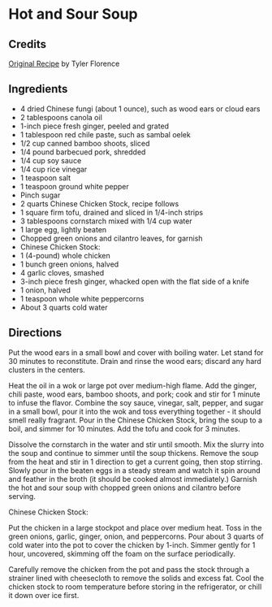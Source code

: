 # Hot and Sour Soup 

## Credits

[Original Recipe](http://www.foodnetwork.com/food/recipes/recipe/0,,FOOD_9936_23598,00.html "http://www.foodnetwork.com/food/recipes/recipe/0,,FOOD 9936 23598,00.html") by Tyler Florence

## Ingredients

- 4 dried Chinese fungi (about 1 ounce), such as wood ears or cloud ears
- 2 tablespoons canola oil
- 1-inch piece fresh ginger, peeled and grated
- 1 tablespoon red chile paste, such as sambal oelek
- 1/2 cup canned bamboo shoots, sliced
- 1/4 pound barbecued pork, shredded
- 1/4 cup soy sauce
- 1/4 cup rice vinegar
- 1 teaspoon salt
- 1 teaspoon ground white pepper
- Pinch sugar
- 2 quarts Chinese Chicken Stock, recipe follows
- 1 square firm tofu, drained and sliced in 1/4-inch strips
- 3 tablespoons cornstarch mixed with 1/4 cup water
- 1 large egg, lightly beaten
- Chopped green onions and cilantro leaves, for garnish
- Chinese Chicken Stock:
- 1 (4-pound) whole chicken
- 1 bunch green onions, halved
- 4 garlic cloves, smashed
- 3-inch piece fresh ginger, whacked open with the flat side of a knife
- 1 onion, halved
- 1 teaspoon whole white peppercorns
- About 3 quarts cold water

## Directions

Put the wood ears in a small bowl and cover with boiling water. Let stand for 30 minutes to reconstitute. Drain and rinse the wood ears; discard any hard clusters in the centers.  
  
 Heat the oil in a wok or large pot over medium-high flame. Add the ginger, chili paste, wood ears, bamboo shoots, and pork; cook and stir for 1 minute to infuse the flavor. Combine the soy sauce, vinegar, salt, pepper, and sugar in a small bowl, pour it into the wok and toss everything together - it should smell really fragrant. Pour in the Chinese Chicken Stock, bring the soup to a boil, and simmer for 10 minutes. Add the tofu and cook for 3 minutes.  
  
 Dissolve the cornstarch in the water and stir until smooth. Mix the slurry into the soup and continue to simmer until the soup thickens. Remove the soup from the heat and stir in 1 direction to get a current going, then stop stirring. Slowly pour in the beaten eggs in a steady stream and watch it spin around and feather in the broth (it should be cooked almost immediately.) Garnish the hot and sour soup with chopped green onions and cilantro before serving.  
  
 Chinese Chicken Stock:  
 Put the chicken in a large stockpot and place over medium heat. Toss in the green onions, garlic, ginger, onion, and peppercorns. Pour about 3 quarts of cold water into the pot to cover the chicken by 1-inch. Simmer gently for 1 hour, uncovered, skimming off the foam on the surface periodically.  
  
 Carefully remove the chicken from the pot and pass the stock through a strainer lined with cheesecloth to remove the solids and excess fat. Cool the chicken stock to room temperature before storing in the refrigerator, or chill it down over ice first.

